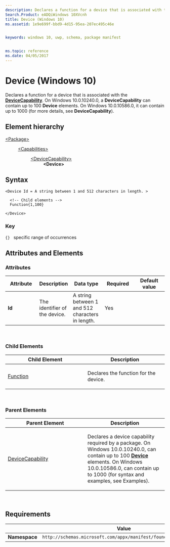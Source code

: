 ```yaml
---
description: Declares a function for a device that is associated with the DeviceCapability.
Search.Product: eADQiWindows 10XVcnh
title: Device (Windows 10)
ms.assetid: 1e9e699f-bbd9-4d15-95ea-207ec495c46e


keywords: windows 10, uwp, schema, package manifest


ms.topic: reference
ms.date: 04/05/2017
---
```


# Device (Windows 10)


Declares a function for a device that is associated with the [**DeviceCapability**](element-devicecapability.md). On Windows 10.0.10240.0, a **DeviceCapability** can contain up to 100 **Device** elements. On Windows 10.0.10586.0, it can contain up to 1000 (for more details, see **DeviceCapability**).

## Element hierarchy

<dl>
<dt><a href="element-package.md">&lt;Package&gt;</a></dt>
<dd>
<dl>
<dt><a href="element-capabilities.md">&lt;Capabilities&gt;</a></dt>
<dd>
<dl>
<dt><a href="element-devicecapability.md">&lt;DeviceCapability&gt;</a></dt>
<dd><b>&lt;Device&gt;</b></dd>
</dl>
</dd>
</dl>
</dd>
</dl>

## Syntax

``` syntax
<Device Id = A string between 1 and 512 characters in length. >

  <!-- Child elements -->
  Function{1,100}

</Device>
```

### Key

`{}`   specific range of occurrences
## Attributes and Elements


### Attributes

<table>
<colgroup>
<col width="20%" />
<col width="20%" />
<col width="20%" />
<col width="20%" />
<col width="20%" />
</colgroup>
<thead>
<tr class="header">
<th>Attribute</th>
<th>Description</th>
<th>Data type</th>
<th>Required</th>
<th>Default value</th>
</tr>
</thead>
<tbody>
<tr class="odd">
<td><strong>Id</strong></td>
<td><p>The identifier of the device.</p></td>
<td>A string between 1 and 512 characters in length.</td>
<td>Yes</td>
<td></td>
</tr>
</tbody>
</table>

 

### Child Elements

<table>
<colgroup>
<col width="50%" />
<col width="50%" />
</colgroup>
<thead>
<tr class="header">
<th>Child Element</th>
<th>Description</th>
</tr>
</thead>
<tbody>
<tr class="odd">
<td><a href="element-function.md">Function</a> </td>
<td><p>Declares the function for the device.</p></td>
</tr>
</tbody>
</table>

 

### Parent Elements

<table>
<colgroup>
<col width="50%" />
<col width="50%" />
</colgroup>
<thead>
<tr class="header">
<th>Parent Element</th>
<th>Description</th>
</tr>
</thead>
<tbody>
<tr class="odd">
<td><a href="element-devicecapability.md">DeviceCapability</a> </td>
<td><p>Declares a device capability required by a package. On Windows 10.0.10240.0, can contain up to 100 <a href="element-device.md"><strong>Device</strong></a>  elements. On Windows 10.0.10586.0, can contain up to 1000 (for syntax and examples, see Examples).</p></td>
</tr>
</tbody>
</table>

 

## Requirements

|   | Value  |
|--|--|
| **Namespace** | `http://schemas.microsoft.com/appx/manifest/foundation/windows10` |


 

 



